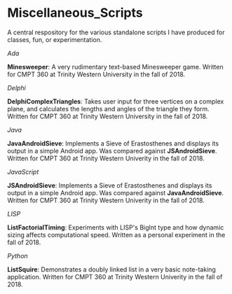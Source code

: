 # Miscellaneous_Scripts
A central respository for the various standalone scripts I have produced for classes, fun, or experimentation.

*Ada*

**Minesweeper**: A very rudimentary text-based Minesweeper game. Written for CMPT 360 at Trinity Western University in the fall of 2018.

*Delphi*

**DelphiComplexTriangles**: Takes user input for three vertices on a complex plane, and calculates the lengths and angles of the triangle they form. Written for CMPT 360 at Trinity Western University in the fall of 2018.

*Java*

**JavaAndroidSieve**: Implements a Sieve of Erastosthenes and displays its output in a simple Android app. Was compared against **JSAndroidSieve**. Written for CMPT 360 at Trinity Western Univerity in the fall of 2018.

*JavaScript*

**JSAndroidSieve**: Implements a Sieve of Erastosthenes and displays its output in a simple Android app. Was compared against **JavaAndroidSieve**. Written for CMPT 360 at Trinity Western Univerity in the fall of 2018.

*LISP*

**ListFactorialTiming**: Experiments with LISP's BigInt type and how dynamic sizing affects computational speed. Written as a personal experiment in the fall of 2018.

*Python*

**ListSquire**: Demonstrates a doubly linked list in a very basic note-taking application. Written for CMPT 360 at Trinity Western Univerity in the fall of 2018.

